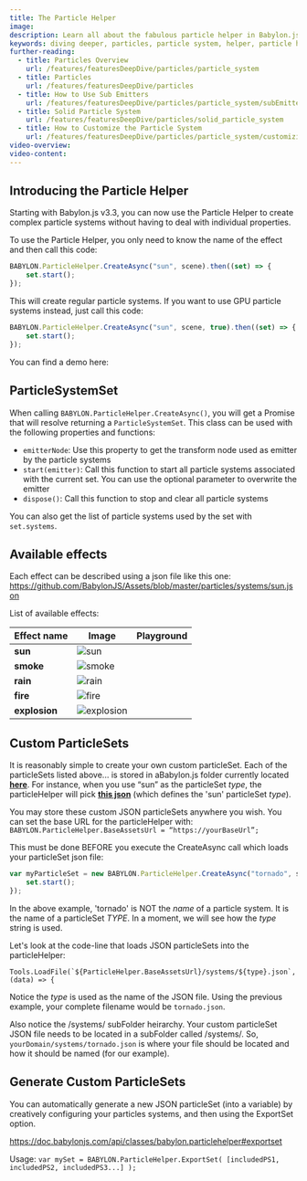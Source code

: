 ```yaml
---
title: The Particle Helper
image:
description: Learn all about the fabulous particle helper in Babylon.js.
keywords: diving deeper, particles, particle system, helper, particle helper
further-reading:
  - title: Particles Overview
    url: /features/featuresDeepDive/particles/particle_system
  - title: Particles
    url: /features/featuresDeepDive/particles
  - title: How to Use Sub Emitters
    url: /features/featuresDeepDive/particles/particle_system/subEmitters
  - title: Solid Particle System
    url: /features/featuresDeepDive/particles/solid_particle_system
  - title: How to Customize the Particle System
    url: /features/featuresDeepDive/particles/particle_system/customizingParticles
video-overview:
video-content:
---
```


## Introducing the Particle Helper

Starting with Babylon.js v3.3, you can now use the Particle Helper to create complex particle systems without having to deal with individual properties.

To use the Particle Helper, you only need to know the name of the effect and then call this code:

```javascript
BABYLON.ParticleHelper.CreateAsync("sun", scene).then((set) => {
    set.start();
});
```

This will create regular particle systems. If you want to use GPU particle systems instead, just call this code:

```javascript
BABYLON.ParticleHelper.CreateAsync("sun", scene, true).then((set) => {
    set.start();
});
```

You can find a demo here: <Playground id="#1VGT5D#2" title="Particle Helper Example" description="Simple example of creating a particle system with the particle helper." isMain={true} category="Particles"/>

## ParticleSystemSet

When calling `BABYLON.ParticleHelper.CreateAsync()`, you will get a Promise that will resolve returning a `ParticleSystemSet`.
This class can be used with the following properties and functions:

- `emitterNode`: Use this property to get the transform node used as emitter by the particle systems
- `start(emitter)`: Call this function to start all particle systems associated with the current set. You can use the optional parameter to overwrite the emitter
- `dispose()`: Call this function to stop and clear all particle systems

You can also get the list of particle systems used by the set with `set.systems`.

## Available effects

Each effect can be described using a json file like this one: https://github.com/BabylonJS/Assets/blob/master/particles/systems/sun.json

List of available effects:

| Effect name   | Image                                             | Playground                                                                                          |
| ------------- | ------------------------------------------------- | --------------------------------------------------------------------------------------------------- |
| **sun**       | ![sun](/img/how_to/Particles/sun.jpg)             | <Playground id="#1VGT5D#2" title="Particle Sun Demo" description="Particle Sun Demo."/>             |
| **smoke**     | ![smoke](/img/how_to/Particles/smoke.jpg)         | <Playground id="#HT18SF#0" title="Particle Smoke Demo" description="Particle Smoke Demo."/>         |
| **rain**      | ![rain](/img/how_to/Particles/rain.jpg)           | <Playground id="#XQ8H3C#0" title="Particle Rain Demo" description="Particle Rain Demo."/>           |
| **fire**      | ![fire](/img/how_to/Particles/fire.jpg)           | <Playground id="#7IM02G#0" title="Particle Fire Demo" description="Particle Fire Demo."/>           |
| **explosion** | ![explosion](/img/how_to/Particles/explosion.jpg) | <Playground id="#X37LS1#3" title="Particle Explosion Demo" description="Particle Explosion Demo."/> |

## Custom ParticleSets

It is reasonably simple to create your own custom particleSet. Each of the particleSets listed above... is stored in aBabylon.js folder currently located [**here**](https://github.com/BabylonJS/Assets/tree/master/particles/systems). For instance, when you use “sun” as the particleSet _type_, the particleHelper will pick [**this json**](https://github.com/BabylonJS/Assets/blob/master/particles/systems/sun.json) (which defines the 'sun' particleSet _type_).

You may store these custom JSON particleSets anywhere you wish. You can set the base URL for the particleHelper with: `BABYLON.ParticleHelper.BaseAssetsUrl = “https://yourBaseUrl”;`

This must be done BEFORE you execute the CreateAsync call which loads your particleSet json file:

```javascript
var myParticleSet = new BABYLON.ParticleHelper.CreateAsync("tornado", scene).then(function(set) {
    set.start();
});
```

In the above example, 'tornado' is NOT the _name_ of a particle system. It is the name of a particleSet _TYPE_. In a moment, we will see how the _type_ string is used.

Let's look at the code-line that loads JSON particleSets into the particleHelper:

`` Tools.LoadFile(`${ParticleHelper.BaseAssetsUrl}/systems/${type}.json`, (data) => { ``

Notice the _type_ is used as the name of the JSON file. Using the previous example, your complete filename would be `tornado.json`.

Also notice the /systems/ subFolder heirarchy. Your custom particleSet JSON file needs to be located in a subFolder called /systems/. So, `yourDomain/systems/tornado.json` is where your file should be located and how it should be named (for our example).

## Generate Custom ParticleSets

You can automatically generate a new JSON particleSet (into a variable) by creatively configuring your particles systems, and then using the ExportSet option.

https://doc.babylonjs.com/api/classes/babylon.particlehelper#exportset

Usage: `var mySet = BABYLON.ParticleHelper.ExportSet( [includedPS1, includedPS2, includedPS3...] );`
